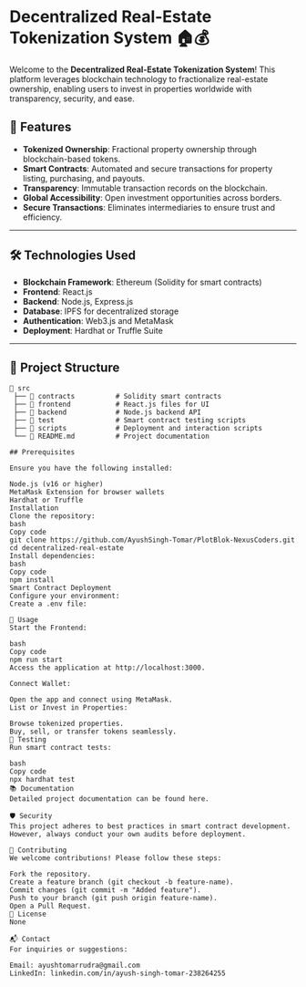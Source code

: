# Decentralized Real-Estate Tokenization System 🏠💰

Welcome to the **Decentralized Real-Estate Tokenization System**! This platform leverages blockchain technology to fractionalize real-estate ownership, enabling users to invest in properties worldwide with transparency, security, and ease. 

## 🚀 Features
- **Tokenized Ownership**: Fractional property ownership through blockchain-based tokens.
- **Smart Contracts**: Automated and secure transactions for property listing, purchasing, and payouts.
- **Transparency**: Immutable transaction records on the blockchain.
- **Global Accessibility**: Open investment opportunities across borders.
- **Secure Transactions**: Eliminates intermediaries to ensure trust and efficiency.

---

## 🛠️ Technologies Used
- **Blockchain Framework**: Ethereum (Solidity for smart contracts)
- **Frontend**: React.js
- **Backend**: Node.js, Express.js
- **Database**: IPFS for decentralized storage
- **Authentication**: Web3.js and MetaMask
- **Deployment**: Hardhat or Truffle Suite

---

## 📑 Project Structure
```plaintext
📂 src
 ├── 📁 contracts          # Solidity smart contracts
 ├── 📁 frontend           # React.js files for UI
 ├── 📁 backend            # Node.js backend API
 ├── 📁 test               # Smart contract testing scripts
 ├── 📁 scripts            # Deployment and interaction scripts
 └── 📄 README.md          # Project documentation

## Prerequisites

Ensure you have the following installed:

Node.js (v16 or higher)
MetaMask Extension for browser wallets
Hardhat or Truffle
Installation
Clone the repository:
bash
Copy code
git clone https://github.com/AyushSingh-Tomar/PlotBlok-NexusCoders.git
cd decentralized-real-estate
Install dependencies:
bash
Copy code
npm install
Smart Contract Deployment
Configure your environment:
Create a .env file:

🔧 Usage
Start the Frontend:

bash
Copy code
npm run start
Access the application at http://localhost:3000.

Connect Wallet:

Open the app and connect using MetaMask.
List or Invest in Properties:

Browse tokenized properties.
Buy, sell, or transfer tokens seamlessly.
🧪 Testing
Run smart contract tests:

bash
Copy code
npx hardhat test
📚 Documentation
Detailed project documentation can be found here.

🛡️ Security
This project adheres to best practices in smart contract development. However, always conduct your own audits before deployment.

🤝 Contributing
We welcome contributions! Please follow these steps:

Fork the repository.
Create a feature branch (git checkout -b feature-name).
Commit changes (git commit -m "Added feature").
Push to your branch (git push origin feature-name).
Open a Pull Request.
📝 License
None

📬 Contact
For inquiries or suggestions:

Email: ayushtomarrudra@gmail.com
LinkedIn: linkedin.com/in/ayush-singh-tomar-238264255
